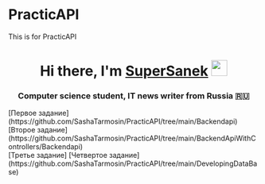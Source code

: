 # PracticAPI
This is for PracticAPI
<h1 align="center">Hi there, I'm <a href="https://daniilshat.ru/" target="_blank">SuperSanek</a> 
<img src="https://github.com/blackcater/blackcater/raw/main/images/Hi.gif" height="32"/></h1>
<h3 align="center">Computer science student, IT news writer from Russia 🇷🇺</h3>
[Первое задание](https://github.com/SashaTarmosin/PracticAPI/tree/main/Backendapi)<br>
[Второе задание](https://github.com/SashaTarmosin/PracticAPI/tree/main/BackendApiWithControllers/Backendapi)<br>
[Третье задание]
[Четвертое задание](https://github.com/SashaTarmosin/PracticAPI/tree/main/DevelopingDataBase)

